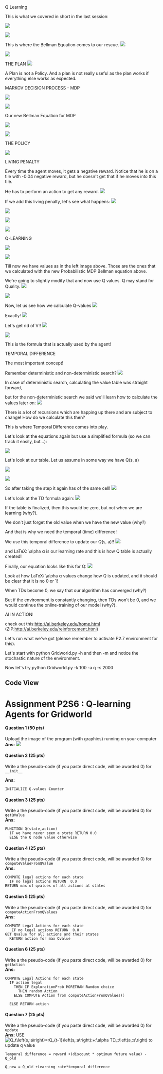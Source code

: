 Q Learning  

This is what we covered in short in the last session:

![](https://github.com/nandwanatarun/EVA-DeepLearning/blob/Phase2_Session-6/Images/maze1.png)



![](https://github.com/nandwanatarun/EVA-DeepLearning/blob/Phase2_Session-6/Images/maze9.png)

This is where the Bellman Equation comes to our rescue. 
![](https://github.com/nandwanatarun/EVA-DeepLearning/blob/Phase2_Session-6/Images/SVG1.png)


![](https://github.com/nandwanatarun/EVA-DeepLearning/blob/Phase2_Session-6/Images/maze13.png)

 THE PLAN 
![](https://github.com/nandwanatarun/EVA-DeepLearning/blob/Phase2_Session-6/Images/maze14.png)

A Plan is not a Policy.  And a plan is not really useful as the plan works if everything else works as expected.

MARKOV DECISION PROCESS - MDP  


![](https://github.com/nandwanatarun/EVA-DeepLearning/blob/Phase2_Session-6/Images/maze16.png)


![](https://github.com/nandwanatarun/EVA-DeepLearning/blob/Phase2_Session-6/Images/SVG2.png)

 Our new Bellman Equation for MDP  
 
![](https://github.com/nandwanatarun/EVA-DeepLearning/blob/Phase2_Session-6/Images/SVG3.png)

![](https://github.com/nandwanatarun/EVA-DeepLearning/blob/Phase2_Session-6/Images/maze18.png)

  THE POLICY  
  
![](https://github.com/nandwanatarun/EVA-DeepLearning/blob/Phase2_Session-6/Images/maze20.png)

 LIVING PENALTY 
 
 Every time the agent moves, it gets a negative reward. Notice that he is on a tile with -0.04 negative reward, but he doesn't get that if he moves into this tile. 

He has to perform an action to get any reward. 
![](https://github.com/nandwanatarun/EVA-DeepLearning/blob/Phase2_Session-6/Images/image1.png)

If we add this living penalty, let's see what happens:
![](https://github.com/nandwanatarun/EVA-DeepLearning/blob/Phase2_Session-6/Images/image2.png)


![](https://github.com/nandwanatarun/EVA-DeepLearning/blob/Phase2_Session-6/Images/image3.png)


![](https://github.com/nandwanatarun/EVA-DeepLearning/blob/Phase2_Session-6/Images/image4.png)


![](https://github.com/nandwanatarun/EVA-DeepLearning/blob/Phase2_Session-6/Images/image5.png)

 Q-LEARNING  
 
![](https://github.com/nandwanatarun/EVA-DeepLearning/blob/Phase2_Session-6/Images/SVG4.png)


![](https://github.com/nandwanatarun/EVA-DeepLearning/blob/Phase2_Session-6/Images/image6.png)

Till now we have values as in the left image above. Those are the ones that we calculated with the new Probabilistic MDP Bellman equation above. 

We're going to slightly modify that and now use Q values.  Q may stand for Quality.
![](https://github.com/nandwanatarun/EVA-DeepLearning/blob/Phase2_Session-6/Images/image7.png)


![](https://github.com/nandwanatarun/EVA-DeepLearning/blob/Phase2_Session-6/Images/image8.png)

Now, let us see how we calculate Q-values
![](https://github.com/nandwanatarun/EVA-DeepLearning/blob/Phase2_Session-6/Images/image9.png)

Exactly!
![](https://github.com/nandwanatarun/EVA-DeepLearning/blob/Phase2_Session-6/Images/image10.png)

Let's get rid of V!!
![](https://github.com/nandwanatarun/EVA-DeepLearning/blob/Phase2_Session-6/Images/image11.png)


![](https://github.com/nandwanatarun/EVA-DeepLearning/blob/Phase2_Session-6/Images/image12.png)

This is the formula that is actually used by the agent!

 TEMPORAL DIFFERENCE
 
 The most important concept! 
 
 Remember deterministic and non-deterministic search?
![](https://github.com/nandwanatarun/EVA-DeepLearning/blob/Phase2_Session-6/Images/image13.png)

In case of deterministic search, calculating the value table was straight forward,

but for the non-deterministic search we said we'll learn how to calculate the values later on:
![](https://github.com/nandwanatarun/EVA-DeepLearning/blob/Phase2_Session-6/Images/image14.png)

There is a lot of recursions which are happing up there and are subject to change! How do we calculate this then?


This is where Temporal Difference comes into play. 
 

Let's look at the equations again but use a simplified formula (so we can track it easily, but...):


![](https://github.com/nandwanatarun/EVA-DeepLearning/blob/Phase2_Session-6/Images/SVG5.png)

Let's look at our table. Let us assume in some way we have Q(s, a)

![](https://github.com/nandwanatarun/EVA-DeepLearning/blob/Phase2_Session-6/Images/image16.png)

![](https://github.com/nandwanatarun/EVA-DeepLearning/blob/Phase2_Session-6/Images/image17.png)

So after taking the step it again has of the same cell!
![](https://github.com/nandwanatarun/EVA-DeepLearning/blob/Phase2_Session-6/Images/image18.png)

Let's look at the TD formula again:
![](https://github.com/nandwanatarun/EVA-DeepLearning/blob/Phase2_Session-6/Images/SVG6.png)

If the table is finalized, then this would be zero, but not when we are learning (why?). 

 
We don't just forget the old value when we have the new value (why?) 

And that is why we need the temporal (time) difference!

We use this temporal difference to update our Q(s, a)!!
![](https://github.com/nandwanatarun/EVA-DeepLearning/blob/Phase2_Session-6/Images/SVG7.png)

and LaTeX: \alpha α is our learning rate and this is how Q table is actually created!


Finally, our equation looks like this for Q:
![](https://github.com/nandwanatarun/EVA-DeepLearning/blob/Phase2_Session-6/Images/SVG8.png)

Look at how LaTeX: \alpha α values change how Q is updated, and it should be clear that it is no 0 or 1!

When TDs become 0, we say that our algorithm has converged (why?)

But if the environment is constantly changing, then TDs won't be 0,
and we would continue the online-training of our model (why?). 

AI IN ACTION!  

check out this:http://ai.berkeley.edu/home.html  (ZIP:http://ai.berkeley.edu/reinforcement.html)

Let's run what we've got (please remember to activate P2.7 environment for this). 

Let's start with python Gridworld.py -h and then -m and notice the stochastic nature of the environment. 


Now let's try python Gridworld.py -k 100 -a q -s 2000


## Code View

# Assignment P2S6 : Q-learning Agents for Gridworld


#### Question 1 (50 pts) <br/>
Upload the image of the program (with graphics) running on your computer
**Ans:** ![](../Phase2_Session-6/Images/screenshot.png)


#### Question 2 (25 pts) <br/>
Write a the pseudo-code (if you paste direct code, will be awarded 0) for `__init__`<br/>

**Ans:**

    INITIALIZE Q-values Counter

#### Question 3 (25 pts) <br/>
Write a the pseudo-code (if you paste direct code, will be awarded 0) for `getQValue` <br/>
**Ans:**

    FUNCTION Q(state,action)
      IF we have never seen a state RETURN 0.0 
      ELSE the Q node value otherwise
      
#### Question 4 (25 pts) <br/>
Write a the pseudo-code (if you paste direct code, will be awarded 0) for `computeValueFromQValue` <br/>
**Ans:**

    COMPUTE legal actions for each state
      IF no legal actions RETURN  0.0
    RETURN max of qvalues of all actions at states
      
#### Question 5 (25 pts) <br/>
Write a the pseudo-code (if you paste direct code, will be awarded 0) for `computeActionFromQValues` <br/>
**Ans:**
    
    COMPUTE Legal Actions for each state
       IF no legal actions RETURN  0.0
    GET Qvalue for all actions and their states
      RETURN action for max Qvalue

#### Question 6 (25 pts) <br/>
Write a the pseudo-code (if you paste direct code, will be awarded 0) for `getAction` <br/>
**Ans:** 

    COMPUTE Legal Actions for each state
      IF action legal
        THEN IF ExplorationProb MORETHAN Random choice
          THEN random Action
        ELSE COMPUTE Action from computeActionFromQValues()
      
      ELSE RETURN action


#### Question 7 (25 pts) <br/>
Write a the pseudo-code (if you paste direct code, will be awarded 0) for `update` <br/>
**Ans:** 
USE ![Q_t\left(s,\:a\right)=\:Q_{t-1}\left(s,\:a\right)\:+\:\alpha TD_t\left(a,\:s\right)](https://render.githubusercontent.com/render/math?math=Q_t%5Cleft(s%2C%5C%3Aa%5Cright)%3D%5C%3AQ_%7Bt-1%7D%5Cleft(s%2C%5C%3Aa%5Cright)%5C%3A%2B%5C%3A%5Calpha%20TD_t%5Cleft(a%2C%5C%3As%5Cright)) to update q value

    Temporal difference = reward +(discount * optimum future value) - Q_old
    
    Q_new = Q_old +Learning rate*temporal difference


